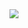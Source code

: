 <img src="https://learn.microsoft.com/en-us/aspnet/core/mvc/controllers/filters/_static/filter-pipeline-2.png?view=aspnetcore-7.0">
